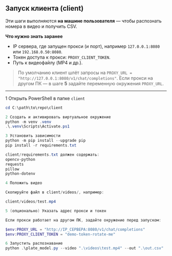 ## Запуск клиента (client)

Эти шаги выполняются **на машине пользователя** — чтобы распознать номера в видео и получить CSV.

**Что нужно знать заранее**
- IP сервера, где запущен прокси (и порт), например `127.0.0.1:8080` или `192.168.0.50:8080`.
- Токен доступа к прокси: `PROXY_CLIENT_TOKEN`.
- Путь к видеофайлу (MP4 и др.).

> По умолчанию клиент шлёт запросы на `PROXY_URL = "http://127.0.0.1:8080/v1/chat/completions"`.
> Если прокси на другом ПК — в шаге **5** задайте переменную окружения `PROXY_URL`.

---

1 Открыть PowerShell в папке `client`
```powershell
cd C:\path\to\repo\client

2 Создать и активировать виртуальное окружение
python -m venv .venv
.\.venv\Scripts\Activate.ps1

3 Установить зависимости
python -m pip install --upgrade pip
pip install -r requirements.txt

client/requirements.txt должен содержать:
opencv-python
requests
pillow
python-dotenv

4 Положить видео

Скопируйте файл в client/videos/, например:

client/videos/test.mp4

5 (опционально) Указать адрес прокси и токен

Если прокси работает на другом ПК, задайте окружение перед запуском:

$env:PROXY_URL = "http://IP_СЕРВЕРА:8080/v1/chat/completions"
$env:PROXY_CLIENT_TOKEN = "demo-token-rotate-me"

6 Запустить распознавание
python .\plate_model.py --video ".\videos\test.mp4" --out ".\out.csv"